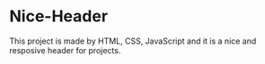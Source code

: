 # Nice-Header
 This project is made by HTML, CSS, JavaScript and it is a nice and resposive header for projects.
